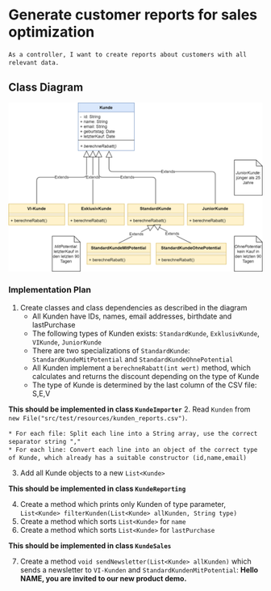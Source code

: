 # Generate customer reports for sales optimization

    As a controller, I want to create reports about customers with all relevant data.

## Class Diagram

![](../../../resources/img/sea_kunde_v1.png)

### Implementation Plan

1. Create classes and class dependencies as described in the diagram
   * All Kunden have IDs, names, email addresses, birthdate and lastPurchase
   * The following types of Kunden exists: `StandardKunde`, `ExklusivKunde`, `VIKunde`, `JuniorKunde`
   * There are two specializations of `StandardKunde`: `StandardKundeMitPotential` and `StandardKundeOhnePotential`
   * All Kunden implement a `berechneRabatt(int wert)` method, which calculates and returns the discount depending on the type of Kunde
   * The type of Kunde is determined by the last column of the CSV file: S,E,V

**This should be implemented in class `KundeImporter`**
2. Read `Kunden` from `new File("src/test/resources/kunden_reports.csv")`.

    * For each file: Split each line into a String array, use the correct separator string ","
    * For each line: Convert each line into an object of the correct type of Kunde, which already has a suitable constructor (id,name,email)

3. Add all Kunde objects to a new `List<Kunde>`

**This should be implemented in class `KundeReporting`**

4. Create a method which prints only Kunden of type parameter, `List<Kunde> filterKunden(List<Kunde> allKunden, String type)`
5. Create a method which sorts `List<Kunde>` for `name`
6. Create a method which sorts `List<Kunde>` for `lastPurchase`

**This should be implemented in class `KundeSales`**

7. Create a method `void sendNewsletter(List<Kunde> allKunden)` which sends a newsletter to `VI-Kunden` and `StandardKundenMitPotential`: **Hello NAME, you are invited to our new product demo.**